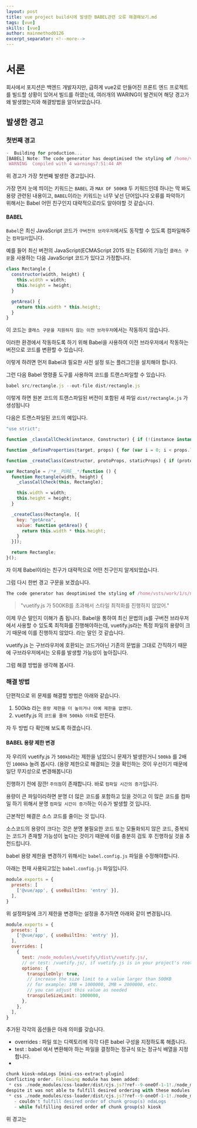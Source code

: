 ```yaml
---
layout: post
title: vue project build시에 발생한 BABEL관련 오류 해결해보기.md
tags: [vue]
skills: [vue]
author: mainmethod0126
excerpt_separator: <!--more-->
---
```


# 서론

회사에서 포지션은 백엔드 개발자지만, 급하게 vue2로 만들어진 프론트 엔드 프로젝트를 빌드할 상황이 있어서 빌드를 하였는데, 여러개의 WARING이 발견되어 해당 경고가 왜 발생했는지와 해결방법을 알아보았습니다.

## 발생한 경고

### 첫번째 경고

```js
-  Building for production...
[BABEL] Note: The code generator has deoptimised the styling of /home/vsts/work/1/s/node_modules/vuetify/dist/vuetify.js as it exceeds the max of 500KB.
 WARNING  Compiled with 4 warnings7:51:44 AM
```

위 경고가 가장 첫번째 발생한 경고입니다.

가장 먼저 눈에 띄이는 키워드는 `BABEL` 과 `MAX OF 500KB` 두 키워드인데 하나는 딱 봐도 용량 관련된 내용이고,  `BABEL`이라는 키워드는 너무 낯선 단어입니다 오류를 파악하기 위해서는 Babel 어떤 친구인지 대략적으로라도 알아야할 것 같습니다.

#### BABEL

`Babel`은 최신 JavaScript 코드가 `구버전의 브라우저`에서도 동작할 수 있도록 컴파일해주는 `컴파일러`입니다.

예를 들어 최신 버전의 JavaScript(ECMAScript 2015 또는 ES6)의 기능인 `클래스 구문`을 사용하는 다음 JavaScript 코드가 있다고 가정합니다.

```js
class Rectangle {
  constructor(width, height) {
    this.width = width;
    this.height = height;
  }

  getArea() {
    return this.width * this.height;
  }
}

```

이 코드는 `클래스 구문을 지원하지 않는 이전 브라우저`에서는 작동하지 않습니다.

이러한 환경에서 작동하도록 하기 위해 Babel을 사용하여 이전 브라우저에서 작동하는 버전으로 코드를 변환할 수 있습니다.

이렇게 하려면 먼저 Babel과 필요한 사전 설정 또는 플러그인을 설치해야 합니다.

그런 다음 Babel 명령줄 도구를 사용하여 코드를 트랜스파일할 수 있습니다.

```js
babel src/rectangle.js --out-file dist/rectangle.js
```

이렇게 하면 원본 코드의 트랜스파일된 버전이 포함된 새 파일 `dist/rectangle.js` 가 생성됩니다

다음은 트랜스파일된 코드의 예입니다.

```js
"use strict";

function _classCallCheck(instance, Constructor) { if (!(instance instanceof Constructor)) { throw new TypeError("Cannot call a class as a function"); } }

function _defineProperties(target, props) { for (var i = 0; i < props.length; i++) { var descriptor = props[i]; descriptor.enumerable = descriptor.enumerable || false; descriptor.configurable = true; if ("value" in descriptor) descriptor.writable = true; Object.defineProperty(target, descriptor.key, descriptor); } }

function _createClass(Constructor, protoProps, staticProps) { if (protoProps) _defineProperties(Constructor.prototype, protoProps); if (staticProps) _defineProperties(Constructor, staticProps); return Constructor; }

var Rectangle = /*#__PURE__*/function () {
  function Rectangle(width, height) {
    _classCallCheck(this, Rectangle);

    this.width = width;
    this.height = height;
  }

  _createClass(Rectangle, [{
    key: "getArea",
    value: function getArea() {
      return this.width * this.height;
    }
  }]);

  return Rectangle;
}();
```

자 이제 Babel이라는 친구가 대략적으로 어떤 친구인지 알게되었습니다.

그럼 다시 한번 경고 구문을 보겠습니다.

```js
The code generator has deoptimised the styling of /home/vsts/work/1/s/node_modules/vuetify/dist/vuetify.js as it exceeds the max of 500KB.
```

> "vuetify.js 가 500KB를 초과해서 스타일 최적화를 진행하지 않았어."

이제 무슨 말인지 이해가 좀 됩니다. Babel을 통하여 최신 문법의 js를 구버전 브라우저에서 사용할 수 있도록 최적화를 진행해야하는데, vuetify.js라는 특정 파일의 용량이 크기 때문에 이를 진행하지 않았다. 라는 말인 것 같습니다.

vuetify.js 는 구브라우저에 호환되는 코드가아닌 기존의 문법을 그대로 간직하기 때문에 구브라우저에서는 오류를 발생할 가능성이 높아집니다.

그럼 해결 방법을 생각해 봅시다.

### 해결 방법

단편적으로 위 문제를 해결할 방법은 아래와 같습니다.

1. 500kb 라는 `용량 제한을 더 높이거나 아예 제한을 없앤다`.
2. vuetify.js 의 `코드를 줄여 500kb 이하`로 만든다.

자 두 방법 다 확인해 보도록 하겠습니다.

#### BABEL 용량 제한 변경

자 우리의 vuetify.js 가 `500kb`라는 제한을 넘었으니 문제가 발생한거니 `500kb` 를 2배인 `1000kb` 늘려 봅시다. (용량 제한으로 해결되는 것을 확인하는 것이 우선이기 때문에 일단 무지성으로 변경해봅니다)

진행하기 전에 잠깐! `주의점`이 존재합니다. 바로 `컴파일 시간의 증가`입니다.

용량이 큰 파일이라하면 분명 더 많은 코드를 포함하고 있을 것이고 이 많은 코드를 컴파일 하기 위해서 분명 `컴파일 시간이 증가`하는 이슈가 발생할 것 입니다.

근본적인 해결은 소스 코드를 줄이는 것 입니다.

소스코드의 용량이 크다는 것은 분명 불필요한 코드 또는 모듈화되지 않은 코드, 중복되는 코드가 존재할 가능성이 높다는 것이기 때문에 이를 충분히 검토 후 진행하실 것을 추천드립니다.

babel 용량 제한을 변경하기 위해서는 `babel.config.js` 파일을 수정해야합니다.

아래는 현재 사용되고있는 `babel.config.js` 파일입니다.

```js
module.exports = {
  presets: [
    ['@vue/app', { useBuiltIns: 'entry' }],
  ],
}
```

위 설정파일에 크기 제한을 변경하는 설정을 추가하면 아래와 같이 변경됩니다.

```js
module.exports = {
  presets: [
    ['@vue/app', { useBuiltIns: 'entry' }],
  ],
  overrides: [
    {
      test: /node_modules\/vuetify\/dist\/vuetify.js/,
      // or test: /vuetify.js/, if vuetify.js is in your project's root directory
      options: {
        transpileOnly: true,
        // increase the size limit to a value larger than 500KB
        // for example: 1MB = 1000000, 2MB = 2000000, etc.
        // you can adjust this value as needed
        transpileSizeLimit: 1000000,
      },
    },
  ],
}
```

추가된 각각의 옵션들은 아래 의미를 갖습니다.

- overrides : 파일 또는 디렉토리에 각각 다른 babel 구성을 지정하도록 해줍니다.
- test : babel 에서 변환해야 하는 파일을 결정하는 정규식 또는 정규식 배열을 지정합니다.
- 







```js
chunk kiosk~ndaLogs [mini-css-extract-plugin]
Conflicting order. Following module has been added:
 * css ./node_modules/css-loader/dist/cjs.js??ref--9-oneOf-1-1!./node_modules/vue-loader/lib/loaders/stylePostLoader.js!./node_modules/postcss-loader/src??ref--9-oneOf-1-2!./node_modules/sass-loader/dist/cjs.js??ref--9-oneOf-1-3!./node_modules/cache-loader/dist/cjs.js??ref--1-0!./node_modules/vue-loader/lib??vue-loader-options!./src/components/modal/Paging.vue?vue&type=style&index=0&id=7d6372a3&prod&lang=scss&scoped=true&
despite it was not able to fulfill desired ordering with these modules:
 * css ./node_modules/css-loader/dist/cjs.js??ref--9-oneOf-1-1!./node_modules/vue-loader/lib/loaders/stylePostLoader.js!./node_modules/postcss-loader/src??ref--9-oneOf-1-2!./node_modules/sass-loader/dist/cjs.js??ref--9-oneOf-1-3!./node_modules/cache-loader/dist/cjs.js??ref--1-0!./node_modules/vue-loader/lib??vue-loader-options!./src/components/modal/Gallery.vue?vue&type=style&index=0&id=bf858768&prod&lang=scss&scoped=true&
   - couldn't fulfill desired order of chunk group(s) ndaLogs
   - while fulfilling desired order of chunk group(s) kiosk
```

위 경고는 